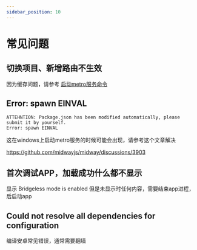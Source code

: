 ```yaml
---
sidebar_position: 10
---
```


# 常见问题

## 切换项目、新增路由不生效

因为缓存问题，请参考 [启动metro服务命令](http://localhost:3000/docs/course/rn/exec#%E5%90%AF%E5%8A%A8metro)

## Error: spawn EINVAL

```
ATTEHNTION: Package.json has been modified automatically, please submit it by yourself.
Error: spawn EINVAL
```

这在windows上启动metro服务的时候可能会出现，请参考这个文章解决

https://github.com/midwayjs/midway/discussions/3903

## 首次调试APP，加载成功什么都不显示

显示 Bridgeless mode is enabled 但是未显示时任何内容，需要结束app进程，后启动app

## Could not resolve all dependencies for configuration

编译安卓常见错误，通常需要翻墙